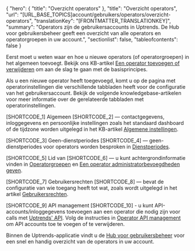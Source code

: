 {
  "hero": {
    "title": "Overzicht operators"
  },
  "title": "Overzicht operators",
  "url": "[URL_BASE_TOPICS]account/gebruikers/operators/overzicht-operators",
  "translationKey": "[FRONTMATTER_TRANSLATIONKEY]",
  "summary": "Operators zijn de gebruikersaccounts in Uptrends. De Hub voor gebruikersbeheer geeft een overzicht van alle operators en operatorgroepen in uw account.",
  "sectionlist": false,
  "tableofcontents": false
}

Eerst moet u weten waar en hoe u nieuwe operators (of operatorgroepen) in het algemeen toevoegt. Bekijk ons KB-artikel [Een operator toevoegen of verwijderen]([LINK_URL_1]) om aan de slag te gaan met de basisprincipes.

Als u een nieuwe operator heeft toegevoegd, komt u op de pagina met operatorinstellingen die verschillende tabbladen heeft voor de configuratie van het gebruikersaccount. Bekijk de volgende knowledgebase-artikelen voor meer informatie over de gerelateerde tabbladen met operatorinstellingen.

[SHORTCODE_1] Algemeen [SHORTCODE_2] — contactgegevens, inloggegevens en persoonlijke instellingen zoals het standaard dashboard of de tijdzone worden uitgelegd in het KB-artikel [Algemene instellingen]([LINK_URL_2]).

[SHORTCODE_3] Geen-dienstperiodes [SHORTCODE_4] — geen-dienstperiodes voor operators worden besproken in [Dienstperiodes]([LINK_URL_3]).

[SHORTCODE_5] Lid van [SHORTCODE_6] — u kunt achtergrondinformatie vinden in [Operatorgroepen]([LINK_URL_4]) en [Een operator administratorbevoegdheden geven]([LINK_URL_5]).

[SHORTCODE_7] Gebruikersrechten [SHORTCODE_8] — bevat de configuratie van wie toegang heeft tot wat, zoals wordt uitgelegd in het artikel [Gebruikersrechten]([LINK_URL_6]).

[SHORTCODE_9] API management [SHORTCODE_10] - u kunt API-accounts/inloggegevens toevoegen aan een operator die nodig zijn voor calls met [Uptrends' API]([LINK_URL_7]). Volg de instructies in [Operator API management]([LINK_URL_8]) om API accounts toe te voegen of te verwijderen.

Binnen de Uptrends-applicatie vindt u de [Hub voor gebruikersbeheer]([LINK_URL_9]) voor een snel en handig overzicht van de operators in uw account.
